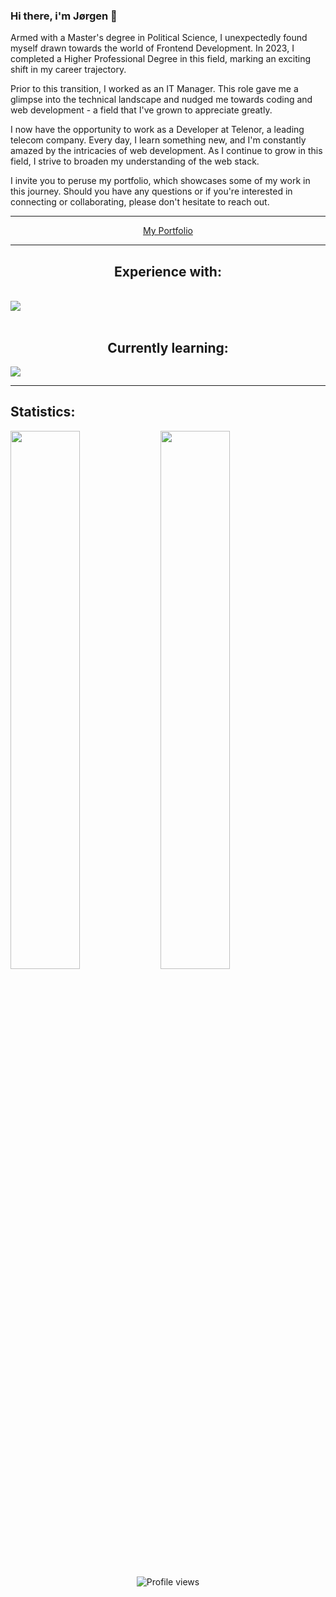 ### Hi there, i'm Jørgen 👋

Armed with a Master's degree in Political Science, I unexpectedly found myself drawn towards the world of Frontend Development. In 2023, I completed a Higher Professional Degree in this field, marking an exciting shift in my career trajectory.

Prior to this transition, I worked as an IT Manager. This role gave me a glimpse into the technical landscape and nudged me towards coding and web development - a field that I've grown to appreciate greatly.

I now have the opportunity to work as a Developer at Telenor, a leading telecom company. Every day, I learn something new, and I'm constantly amazed by the intricacies of web development. As I continue to grow in this field, I strive to broaden my understanding of the web stack.

I invite you to peruse my portfolio, which showcases some of my work in this journey. Should you have any questions or if you're interested in connecting or collaborating, please don't hesitate to reach out.

<hr>

<p align="center"><a href="https://jorgenwe.no/">My Portfolio</a></p>
<hr>

<div>
  <h2 align="center">Experience with:</h2>
      <br>
    <a href="https://skillicons.dev">
      <img src="https://skillicons.dev/icons?i=html,css,react,js,python,github,ps,netlify,vscode,figma" />
    </a>
    <br>
    <br>
    <h2 align="center">Currently learning:</h2>
     <img src="https://skillicons.dev/icons?i=nextjs" />
</div>
<hr>

<h2>Statistics:</h2>
<div>
 <img class="img" align="left" width="47%" src="https://github-readme-stats.vercel.app/api?username=Jorgen-S-Engh&show_icons=true&theme=dracula" />
 <img class="img" align="left" width="47%" src="https://github-readme-stats.vercel.app/api/top-langs/?username=Jorgen-S-Engh&theme=dracula&layout=compact" />
</div>



<div align="center">
  
![Profile views](https://gpvc.arturio.dev/Jorgen-S-Engh)  
  
</div>
